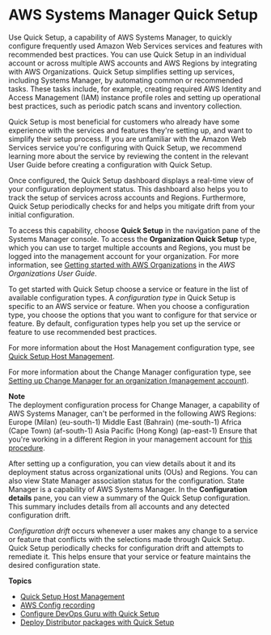 # AWS Systems Manager Quick Setup<a name="systems-manager-quick-setup"></a>

Use Quick Setup, a capability of AWS Systems Manager, to quickly configure frequently used Amazon Web Services services and features with recommended best practices\. You can use Quick Setup in an individual account or across multiple AWS accounts and AWS Regions by integrating with AWS Organizations\. Quick Setup simplifies setting up services, including Systems Manager, by automating common or recommended tasks\. These tasks include, for example, creating required AWS Identity and Access Management \(IAM\) instance profile roles and setting up operational best practices, such as periodic patch scans and inventory collection\. 

Quick Setup is most beneficial for customers who already have some experience with the services and features they're setting up, and want to simplify their setup process\. If you are unfamiliar with the Amazon Web Services service you're configuring with Quick Setup, we recommend learning more about the service by reviewing the content in the relevant User Guide before creating a configuration with Quick Setup\.

Once configured, the Quick Setup dashboard displays a real\-time view of your configuration deployment status\. This dashboard also helps you to track the setup of services across accounts and Regions\. Furthermore, Quick Setup periodically checks for and helps you mitigate drift from your initial configuration\. 

To access this capability, choose **Quick Setup** in the navigation pane of the Systems Manager console\. To access the **Organization Quick Setup** type, which you can use to target multiple accounts and Regions, you must be logged into the management account for your organization\. For more information, see [Getting started with AWS Organizations](https://docs.aws.amazon.com/organizations/latest/userguide/orgs_getting-started.html) in the *AWS Organizations User Guide*\. 

To get started with Quick Setup choose a service or feature in the list of available configuration types\. A *configuration type* in Quick Setup is specific to an AWS service or feature\. When you choose a configuration type, you choose the options that you want to configure for that service or feature\. By default, configuration types help you set up the service or feature to use recommended best practices\. 

For more information about the Host Management configuration type, see [Quick Setup Host Management](quick-setup-host-management.md)\. 

For more information about the Change Manager configuration type, see [Setting up Change Manager for an organization \(management account\)](change-manager-organization-setup.md)\.

**Note**  
The deployment configuration process for Change Manager, a capability of AWS Systems Manager, can't be performed in the following AWS Regions:  
Europe \(Milan\) \(eu\-south\-1\)
Middle East \(Bahrain\) \(me\-south\-1\)
Africa \(Cape Town\) \(af\-south\-1\)
Asia Pacific \(Hong Kong\) \(ap\-east\-1\)
Ensure that you're working in a different Region in your management account for [this procedure](change-manager-organization-setup.md)\.

After setting up a configuration, you can view details about it and its deployment status across organizational units \(OUs\) and Regions\. You can also view State Manager association status for the configuration\. State Manager is a capability of AWS Systems Manager\. In the **Configuration details** pane, you can view a summary of the Quick Setup configuration\. This summary includes details from all accounts and any detected configuration drift\. 

*Configuration drift* occurs whenever a user makes any change to a service or feature that conflicts with the selections made through Quick Setup\. Quick Setup periodically checks for configuration drift and attempts to remediate it\. This helps ensure that your service or feature maintains the desired configuration state\. 

**Topics**
+ [Quick Setup Host Management](quick-setup-host-management.md)
+ [AWS Config recording](quick-setup-config.md)
+ [Configure DevOps Guru with Quick Setup](quick-setup-devops.md)
+ [Deploy Distributor packages with Quick Setup](quick-setup-distributor.md)